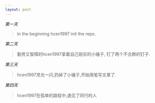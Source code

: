```yaml
---
layout: post
---
```

*第一天*  
> In the beginning hcen1997 init the repo.  

*第二天*  
> 勤劳又智障的hcen1997拿着自己刚买的小锤子, 钉了两个不合群的钉子.

*第三天*
> hcen1997灵光一闪,扔掉了小锤子,开始用笔写文章了.

*第四天*
> hcen1997在孤单的路程中,遇见了同行的人
  